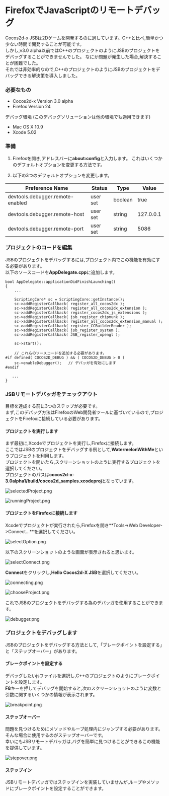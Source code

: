 FirefoxでJavaScriptのリモートデバッグ 
======================================

Cocos2d-x JSBは2Dゲームを開発するのに適しています。C++と比べ,簡単かつ少ない時間で開発することが可能です。  
しかし,v3.0 alpha以前ではC++のプロジェクトのようにJSBのプロジェクトをデバッグすることができませんでした。 なにか問題が発生した場合,解決することが困難でした。  
それでは非効率的なので,C++のプロジェクトのようにJSBのプロジェクトをデバッグできる解決策を導入しました。

### 必要なもの

* Cocos2d-x Version 3.0 alpha
* Firefox Version 24

デバッグ環境 (このデバッグソリューションは他の環境でも適用できます)

* Mac OS X 10.9
* Xcode 5.02

### 準備

1. Firefoxを開き,アドレスバーに**about:config**と入力します。 これはいくつかのデフォルトオプションを変更する方法です。

2. 以下の3つのデフォルトオプションを変更します。

Preference Name                  | Status   | Type    | Value 
---------------------------------|----------|---------|-------
devtools.debugger.remote-enabled | user set | boolean | true
devtools.debugger.remote-host    | user set | string  | 127.0.0.1
devtools.debugger.remote-port    | user set | string  | 5086

### プロジェクトのコードを編集

JSBのプロジェクトをデバッグするには,プロジェクト内でこの機能を有効にする必要があります。  
以下のソースコードを**AppDelegate.cpp**に追加します。

```
bool AppDelegate::applicationDidFinishLaunching()
{
    ...
    
    ScriptingCore* sc = ScriptingCore::getInstance();
    sc->addRegisterCallback( register_all_cocos2dx );
    sc->addRegisterCallback( register_all_cocos2dx_extension );
    sc->addRegisterCallback( register_cocos2dx_js_extensions );
    sc->addRegisterCallback( jsb_register_chipmunk );
    sc->addRegisterCallback( register_all_cocos2dx_extension_manual );
    sc->addRegisterCallback( register_CCBuilderReader );
    sc->addRegisterCallback( jsb_register_system );
    sc->addRegisterCallback( JSB_register_opengl );
    
    sc->start();
    
    // これらのソースコードを追加する必要があります。
#if defined( COCOS2D_DEBUG ) && ( COCOS2D_DEBUG > 0 )
    sc->enableDebugger();   // デバッガを有効にします
#endif

   ...
}
```

### JSBリモートデバッガをチェックアウト

目標を達成する前に3つのステップが必要です。  
まず,このデバッグ方法はFirefoxのWeb開発者ツールに基づいているので,プロジェクトをFirefoxに接続している必要があります。

#### プロジェクトを実行します

まず最初に,Xcodeでプロジェクトを実行し,Firefoxに接続します。  
ここではJSBのプロジェクトをデバッグする例として,**WatermelonWithMe**というプロジェクトを利用します。  
プロジェクトを開いたら,スクリーンショットのように実行するプロジェクトを選択してください。  
プロジェクトのパスは**cocos2d-x-3.0alpha1/build/cocos2d_samples.xcodeproj**となっています。

![selectedProject.png](res/selectedProject.png)

![runningProject.png](res/runningProject.png)


#### プロジェクトをFirefoxに接続します

Xcodeでプロジェクトが実行されたら,Firefoxを開き**Tools->Web Developer->Connect...**を選択してください。

![selectOption.png](res/selectOption.png)

以下のスクリーンショットのような画面が表示されると思います。

![selectConnect.png](res/selectConnect.png)

**Connect**をクリックし,**Hello Cocos2d-X JSB**を選択してください。

![connecting.png](res/connecting.png)

![chooseProject.png](res/chooseProject.png)

これでJSBのプロジェクトをデバッグする為のデバッガを使用することができます。

![debugger.png](res/debugger.png)

### プロジェクトをデバッグします

JSBのプロジェクトをデバッグする方法として,「ブレークポイントを設定する」と「ステップオーバー」があります。

#### ブレークポイントを設定する

デバッグしたいjsファイルを選択し,C++のプロジェクトのようにブレークポイントを設定します。  
**F8**キーを押してデバッグを開始すると,次のスクリーンショットのように変数と引数に関するいくつかの情報が表示されます。

![breakpoint.png](res/breakpoint.png)

#### ステップオーバー

問題を見つけるためにメソッドやループ処理内にジャンプする必要があります。そんな場合に使用するのがステップオーバーです。  
幸いにもJSBリモートデバッガは,バグを簡単に見つけることができるこの機能を提供しています。

![stepover.png](res/stepover.png)

#### ステップイン

JSBリモートデバッガではステップインを実装していませんが,ループやメソッドにブレークポイントを設定することができます。